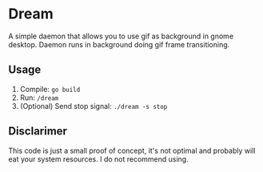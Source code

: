 # Dream

A simple daemon that allows you to use gif as background in gnome desktop.
Daemon runs in background doing gif frame transitioning.

## Usage

1. Compile: `go build`
2. Run: `/dream`
3. (Optional) Send stop signal: `./dream -s stop` 

## Disclarimer

This code is just a small proof of concept, it's not optimal and probably will eat your system resources.
I do not recommend using.
